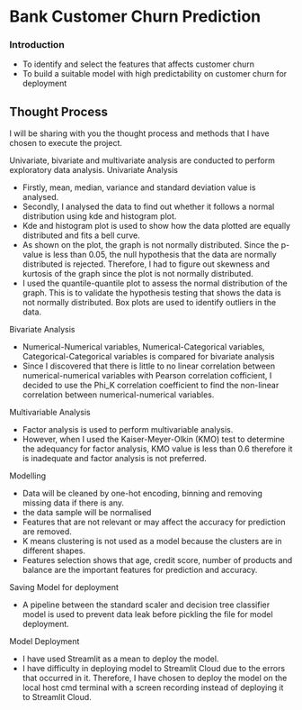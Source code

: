 # Bank Customer Churn Prediction
### Introduction
- To identify and select the features that affects customer churn
- To build a suitable model with high predictability on customer churn for deployment

## Thought Process 
I will be sharing with you the thought process and methods that I have chosen to execute the project.

Univariate, bivariate and multivariate analysis are conducted to perform exploratory data analysis.
Univariate Analysis
- Firstly, mean, median, variance and standard deviation value is analysed.
- Secondly, I analysed the data to find out whether it follows a normal distribution using kde and histogram plot.
- Kde and histogram plot is used to show how the data plotted are equally distributed and fits a bell curve.
- As shown on the plot, the graph is not normally distributed. Since the p-value is less than 0.05, the null hypothesis that the data are normally distributed is rejected. Therefore, I had to figure out skewness and kurtosis of the graph since the plot is not normally distributed.
- I used the quantile-quantile plot to assess the normal distribution of the graph. This is to validate the hypothesis testing that shows the data is not normally distributed.
Box plots are used to identify outliers in the data.

Bivariate Analysis
- Numerical-Numerical variables, Numerical-Categorical variables, Categorical-Categorical variables is compared for bivariate analysis
- Since I discovered that there is little to no linear correlation between numerical-numerical variables with Pearson correlation cofficient, I decided to use the Phi_K correlation coefficient to find the non-linear correlation between numerical-numerical variables.

Multivariable Analysis
- Factor analysis is used to perform multivariable analysis.
- However, when I used the Kaiser-Meyer-Olkin (KMO) test to determine the adequancy for factor analysis, KMO value is less than 0.6 therefore it is inadequate and factor analysis is not preferred.

Modelling
- Data will be cleaned by one-hot encoding, binning and removing missing data if there is any.
- the data sample will be normalised
- Features that are not relevant or may affect the accuracy for prediction are removed.
- K means clustering is not used as a model because the clusters are in different shapes.
- Features selection shows that age, credit score, number of products and balance are the important features for prediction and accuracy.

Saving Model for deployment
- A pipeline between the standard scaler and decision tree classifier model is used to prevent data leak before pickling the file for model deployment.

Model Deployment
- I have used Streamlit as a mean to deploy the model.
- I have difficulty in deploying model to Streamlit Cloud due to the errors that occurred in it. Therefore, I have chosen to deploy the model on the local host cmd terminal with a screen recording instead of deploying it to Streamlit Cloud.

